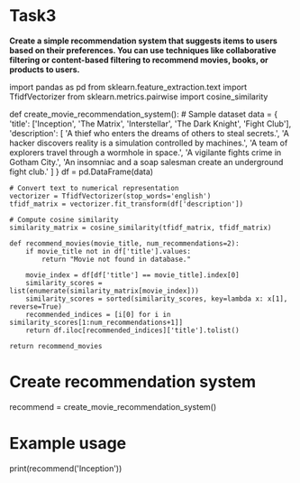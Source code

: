 # Task3

**Create a simple recommendation system that suggests items to
users based on their preferences. You can use techniques like
collaborative filtering or content-based filtering to recommend
movies, books, or products to users.**


import pandas as pd
from sklearn.feature_extraction.text import TfidfVectorizer
from sklearn.metrics.pairwise import cosine_similarity

def create_movie_recommendation_system():
    # Sample dataset
    data = {
        'title': ['Inception', 'The Matrix', 'Interstellar', 'The Dark Knight', 'Fight Club'],
        'description': [
            'A thief who enters the dreams of others to steal secrets.',
            'A hacker discovers reality is a simulation controlled by machines.',
            'A team of explorers travel through a wormhole in space.',
            'A vigilante fights crime in Gotham City.',
            'An insomniac and a soap salesman create an underground fight club.'
        ]
    }
    df = pd.DataFrame(data)

    # Convert text to numerical representation
    vectorizer = TfidfVectorizer(stop_words='english')
    tfidf_matrix = vectorizer.fit_transform(df['description'])

    # Compute cosine similarity
    similarity_matrix = cosine_similarity(tfidf_matrix, tfidf_matrix)

    def recommend_movies(movie_title, num_recommendations=2):
        if movie_title not in df['title'].values:
            return "Movie not found in database."
        
        movie_index = df[df['title'] == movie_title].index[0]
        similarity_scores = list(enumerate(similarity_matrix[movie_index]))
        similarity_scores = sorted(similarity_scores, key=lambda x: x[1], reverse=True)
        recommended_indices = [i[0] for i in similarity_scores[1:num_recommendations+1]]
        return df.iloc[recommended_indices]['title'].tolist()
    
    return recommend_movies

# Create recommendation system
recommend = create_movie_recommendation_system()

# Example usage
print(recommend('Inception'))
